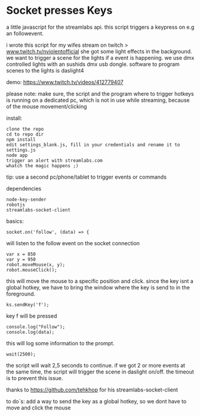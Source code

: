 # Socket presses Keys #

a little javascript for the streamlabs api. this script triggers a keypress on e.g an followevent.

i wrote this script for my wifes stream on twitch > www.twitch.tv/nviolentofficial
she got some light effects in the background. we want to trigger a scene for the lights if a event is happening. we use dmx controlled lights with an sushids dmx usb dongle. software to program scenes to the lights is daslight4

demo: https://www.twitch.tv/videos/412779407

please note:
make sure, the script and the program where to trigger hotkeys is running on a dedicated
pc, which is not in use while streaming, because of the mouse movement/clicking

install:

```
clone the repo
cd to repo dir
npm install
edit settings_blank.js, fill in your credentials and rename it to settings.js
node app
trigger an alert with streamlabs.com
whatch the magic happens ;)
```
tip:
use a second pc/phone/tablet to trigger events or commands

dependencies
```
node-key-sender
robotjs
streamlabs-socket-client
```

basics:

```
socket.on('follow', (data) => {
```
will listen to the follow event on the socket connection

```
var x = 850
var y = 950
robot.moveMouse(x, y);
robot.mouseClick();
```
this will move the mouse to a specific position and click. since the key isnt a global hotkey, we have to bring the window where the key is send to in the foreground.

```
ks.sendKey('f');
```
key f will be pressed

```
console.log("Follow");
console.log(data);
```
this will log some information to the prompt.

```
wait(2500);
```
the script will wait 2,5 seconds to continue. if we got 2 or more events at the same time, the script will trigger the scene in daslight on/off. the timeout is to prevent this issue.

thanks to https://github.com/tehkhop for his streamlabs-socket-client

to do´s:
add a way to send the key as a global hotkey, so we dont have to move and click the mouse

